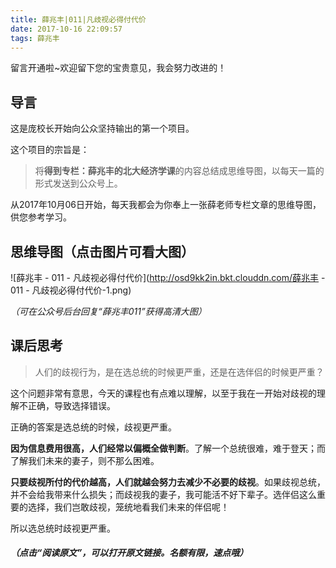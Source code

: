 ```yaml
---
title: 薛兆丰|011|凡歧视必得付代价
date: 2017-10-16 22:09:57
tags: 薛兆丰
---
```


留言开通啦~欢迎留下您的宝贵意见，我会努力改进的！

## 导言

这是庞校长开始向公众坚持输出的第一个项目。

这个项目的宗旨是：

> 将**得到专栏：薛兆丰的北大经济学课**的内容总结成思维导图，以每天一篇的形式发送到公众号上。

从2017年10月06日开始，每天我都会为你奉上一张薛老师专栏文章的思维导图，供您参考学习。

## 思维导图（点击图片可看大图）

![薛兆丰 - 011 - 凡歧视必得付代价](http://osd9kk2in.bkt.clouddn.com/薛兆丰 - 011 - 凡歧视必得付代价-1.png)



*（可在公众号后台回复“薛兆丰011”获得高清大图）*

## 课后思考

> 人们的歧视行为，是在选总统的时候更严重，还是在选伴侣的时候更严重？

这个问题非常有意思，今天的课程也有点难以理解，以至于我在一开始对歧视的理解不正确，导致选择错误。

正确的答案是选总统的时候，歧视更严重。

**因为信息费用很高，人们经常以偏概全做判断**。了解一个总统很难，难于登天；而了解我们未来的妻子，则不那么困难。

**只要歧视所付的代价越高，人们就越会努力去减少不必要的歧视**。如果歧视总统，并不会给我带来什么损失；而歧视我的妻子，我可能活不好下辈子。选伴侣这么重要的选择，我们岂敢歧视，笼统地看我们未来的伴侣呢！

所以选总统时歧视更严重。

##### *（点击“阅读原文”，可以打开原文链接。名额有限，速点哦）*


